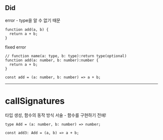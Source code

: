 ## Did

error - type을 알 수 없기 때문

```
function add(a, b) {
  return a + b;
}
```

fixed error

```
// function name(a: type, b: type):return type(optional)
function add(a: number, b: number):number {
  return a + b;
}
```

```
const add = (a: number, b: number) => a + b;
```

---

# callSignatures

타입 생성, 함수의 동작 방식 서술 - 함수를 구현하기 전에!

```
type Add = (a: number, b: number) => number;

const add3: Add = (a, b) => a + b;
```
